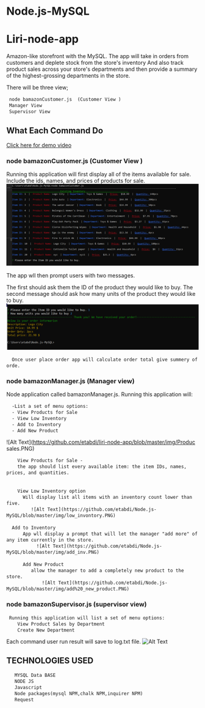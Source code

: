 # Node.js-MySQL

# Liri-node-app

Amazon-like storefront with the MySQL. The app will take in orders from customers and deplete stock from the store's inventory And also  track product sales across your store's departments and then provide a summary of the highest-grossing departments in the store.

There will be three view;

     node bamazonCustomer.js  (Customer View )
     Manager View 
     Supervisor View
     

## What Each Command Do

    
[ Click here for demo video ](https://drive.google.com/file/d/1ZsKnY4o8fqjJijelUG8TQaGk7-GVJ9nY/view)

### node bamazonCustomer.js  (Customer View )

 Running this application will first display all of the items available for sale. Include the ids, names, and prices of products for sale.
   ![Alt Text](https://github.com/etabdi/Node.js-MySQL/blob/master/img/customer1.PNG)
   
  The app wll then prompt users with two messages.

   The first should ask them the ID of the product they would like to buy.
   The second message should ask how many units of the product they would like to buy.
     ![Alt Text](https://github.com/etabdi/Node.js-MySQL/blob/master/img/order.PNG)
   
      Once user place order app will calculate order total give summery of orde. 

###   node bamazonManager.js (Manager view)
 
 Node application called bamazonManager.js. Running this application will:
 
      -List a set of menu options:
      - View Products for Sale
      - View Low Inventory
      - Add to Inventory
      - Add New Product
      
   ![Alt Text](https://github.com/etabdi/liri-node-app/blob/master/img/Produc sales.PNG)
   
        View Products for Sale - 
        the app should list every available item: the item IDs, names, prices, and quantities.
        
        
        View Low Inventory option
          Will display list all items with an inventory count lower than five.
             ![Alt Text](https://github.com/etabdi/Node.js-MySQL/blob/master/img/low_invontory.PNG)
             
      Add to Inventory
          App wll display a prompt that will let the manager "add more" of any item currently in the store.
               ![Alt Text](https://github.com/etabdi/Node.js-MySQL/blob/master/img/add_inv.PNG)
               
          Add New Product         
             allow the manager to add a completely new product to the store.
                 ![Alt Text](https://github.com/etabdi/Node.js-MySQL/blob/master/img/add%20_new_product.PNG)
  
### node bamazonSupervisor.js (supervisor view)

     Running this application will list a set of menu options:
        View Product Sales by Department
        Create New Department

 Each command user run result will save to log.txt file. 
    ![Alt Text](https://github.com/etabdi/Node.js-MySQL/img/Manager.PNG)
    


   ## TECHNOLOGIES USED

       MYSQL Data BASE
       NODE JS
       Javascript
       Node packages(mysql NPM,chalk NPM,inquirer NPM)
       Request
 
   


